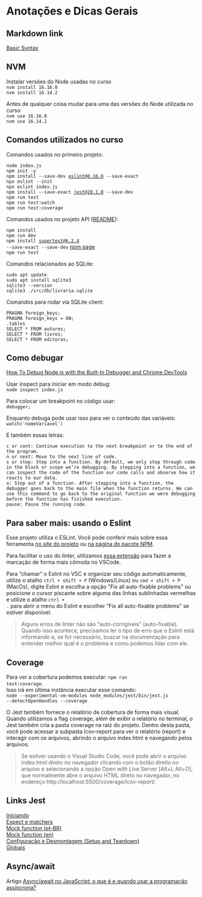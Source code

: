 # Anotações e Dicas Gerais

## Markdown link

[Basic Syntax](https://www.markdownguide.org/basic-syntax/)

## NVM

Instalar versões do Node usadas no curso  
<code>nvm install 16.16.0</code>  
<code>nvm install 16.14.2</code>  

Antes de qualquer coisa mudar para uma das versões do Node utilizada no curso  
<code>nvm use 16.16.0</code>  
<code>nvm use 16.14.2</code>  

## Comandos utilizados no curso

Comandos usados no primeiro projeto:

<code>node index.js</code>  
<code>npm init -y</code>  
<code>npm install --save-dev eslint@8.16.0 --save-exact</code>  
<code>npx eslint --init</code>  
<code>npx eslint index.js</code>  
<code>npm install --save-exact jest@28.1.0 --save-dev</code>  
<code>npm run test</code>  
<code>npm run test:watch</code>  
<code>npm run test:coverage</code>  

Comandos usados no projeto API ([README](https://github.com/brunosantanati/nodejs-testes-unitarios-integracao/blob/main/my-source-code/node-api/README.md)):  

<code>npm install</code>  
<code>npm run dev</code>  
<code>npm install supertest@6.2.4 --save-exact --save-dev</code> [npm page](https://www.npmjs.com/package/supertest)  
<code>npm run test</code>  

Comandos relacionados ao SQLite:

<code>sudo apt update</code>  
<code>sudo apt install sqlite3</code>  
<code>sqlite3 --version</code>  
<code>sqlite3 ./src/db/livraria.sqlite</code>  

Comandos para rodar via SQLite client:

<code>PRAGMA foreign_keys;</code>  
<code>PRAGMA foreign_keys = ON;</code>  
<code>.tables</code>  
<code>SELECT * FROM autores;</code>  
<code>SELECT * FROM livros;</code>  
<code>SELECT * FROM editoras;</code>  

## Como debugar

[How To Debug Node.js with the Built-In Debugger and Chrome DevTools](https://www.digitalocean.com/community/tutorials/how-to-debug-node-js-with-the-built-in-debugger-and-chrome-devtools)  

Usar inspect para iniciar em modo debug:  
<code>node inspect index.js</code>  

Para colocar um breakpoint no código usar:  
<code>debugger;</code>  

Enquanto debuga pode usar isso para ver o conteúdo das variáveis:  
<code>watch('nomeVariavel')</code>  

E também essas letras:

    c or cont: Continue execution to the next breakpoint or to the end of the program.  
    n or next: Move to the next line of code.  
    s or step: Step into a function. By default, we only step through code in the block or scope we’re debugging. By stepping into a function, we can inspect the code of the function our code calls and observe how it reacts to our data.  
    o: Step out of a function. After stepping into a function, the debugger goes back to the main file when the function returns. We can use this command to go back to the original function we were debugging before the function has finished execution.  
    pause: Pause the running code.  

## Para saber mais: usando o Eslint

Esse projeto utiliza o ESLint. Você pode conferir mais sobre essa ferramenta [no site do projeto](https://eslint.org/) ou [na página do pacote NPM](https://www.npmjs.com/package/eslint).

Para facilitar o uso do linter, utilizamos [essa extensão](https://marketplace.visualstudio.com/items?itemName=dbaeumer.vscode-eslint) para fazer a marcação de forma mais cômoda no VSCode.

Para “chamar” o Eslint no VSC e organizar seu código automaticamente, utilize o atalho <code>ctrl + shift + P</code> (Windows/Linux) ou <code>cmd + shift + P</code> (MacOs), digite Eslint e escolha a opção "Fix all auto-fixable problems" ou posicione o cursor piscante sobre alguma das linhas sublinhadas vermelhas e utilize o atalho <code>ctrl + .</code> para abrir o menu do Eslint e escolher “Fix all auto-fixable problems” se estiver disponível.

> Alguns erros de linter não são “auto-corrigíveis” (auto-fixable). Quando isso acontece, precisamos ler o tipo de erro que o Eslint está informando e, se for necessário, buscar na documentação para entender melhor qual é o problema e como podemos lidar com ele.

## Coverage

Para ver a cobertura podemos executar: <code>npm run test:coverage</code>.  
Isso irá em última instância executar esse comando:  
<code>node --experimental-vm-modules node_modules/jest/bin/jest.js --detectOpenHandles --coverage</code>  

O Jest também fornece o relatório de cobertura de forma mais visual. Quando utilizamos a flag coverage, além de exibir o relatório no terminal, o Jest também cria a pasta coverage na raiz do projeto. Dentro desta pasta, você pode acessar a subpasta lcov-report para ver o relatório (report) e interagir com os arquivos, abrindo o arquivo index.html e navegando pelos arquivos.

> Se estiver usando o Visual Studio Code, você pode abrir o arquivo index.html direto no navegador clicando com o botão direito no arquivo e selecionando a opção Open with Live Server [Alt+L Alt+O], que normalmente abre o arquivo HTML direto no navegador, no endereço http://localhost:5500/coverage/lcov-report/

## Links Jest

[Iniciando](https://jestjs.io/pt-BR/docs/getting-started)  
[Expect e matchers](https://jestjs.io/pt-BR/docs/expect)  
[Mock function (pt-BR)](https://jestjs.io/pt-BR/docs/mock-functions)  
[Mock function (en)](https://jestjs.io/docs/mock-functions)  
[Configuração e Desmontagem (Setup and Teardown)](https://jestjs.io/pt-BR/docs/setup-teardown)  
[Globais](https://jestjs.io/pt-BR/docs/api)  

## Async/await

Artigo [Async/await no JavaScript: o que é e quando usar a programação assíncrona?](https://www.alura.com.br/artigos/async-await-no-javascript-o-que-e-e-quando-usar)